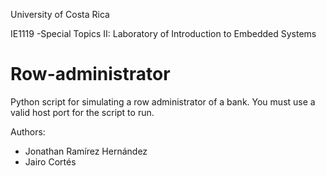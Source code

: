 University of Costa Rica

IE1119 -Special Topics II: Laboratory of Introduction to
Embedded Systems

# Row-administrator
Python script for simulating a row administrator of a bank. You must use a valid host port for the script to run.

Authors:
<ul>
  <li> Jonathan Ramírez Hernández
  <li> Jairo Cortés
</ul>
  

